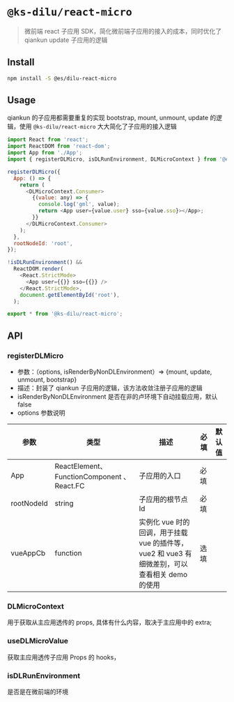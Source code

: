 # `@ks-dilu/react-micro`

> 微前端 react 子应用 SDK，简化微前端子应用的接入的成本，同时优化了 qiankun update 子应用的逻辑

## Install

```bash
npm install -S @es/dilu-react-micro
```

## Usage

qiankun 的子应用都需要重复的实现 bootstrap, mount, unmount, update 的逻辑，使用 `@ks-dilu/react-micro` 大大简化了子应用的接入逻辑

```js
import React from 'react';
import ReactDOM from 'react-dom';
import App from './App';
import { registerDLMicro, isDLRunEnvironment, DLMicroContext } from '@es/dilu-react-micro';

registerDLMicro({
  App: () => {
    return (
      <DLMicroContext.Consumer>
        {(value: any) => {
          console.log('gml', value);
          return <App user={value.user} sso={value.sso}></App>;
        }}
      </DLMicroContext.Consumer>
    );
  },
  rootNodeId: 'root',
});

!isDLRunEnvironment() &&
  ReactDOM.render(
    <React.StrictMode>
      <App user={{}} sso={{}} />
    </React.StrictMode>,
    document.getElementById('root'),
  );

export * from '@ks-dilu/react-micro';
```

## API

### registerDLMicro

- 参数：（options, isRenderByNonDLEnvironment）=> {mount, update, unmount, bootstrap}
- 描述：封装了 qiankun 子应用的逻辑，该方法收敛注册子应用的逻辑
- isRenderByNonDLEnvironment 是否在非的卢环境下自动挂载应用，默认 false
- options 参数说明

| 参数 | 类型 | 描述 | 必填 | 默认值 |
| --- | --- | --- | --- | --- |
| App | ReactElement、FunctionComponent 、React.FC<any> | 子应用的入口 | 必填 |  |
| rootNodeId | string | 子应用的根节点 Id | 必填 |  |
| vueAppCb | function | 实例化 vue 时的回调，用于挂载 vue 的插件等，vue2 和 vue3 有细微差别，可以查看相关 demo 的使用 | 选填 |  |

### DLMicroContext

用于获取从主应用透传的 props, 具体有什么内容，取决于主应用中的 extra;

### useDLMicroValue

获取主应用透传子应用 Props 的 hooks，

### isDLRunEnvironment

是否是在微前端的环境
